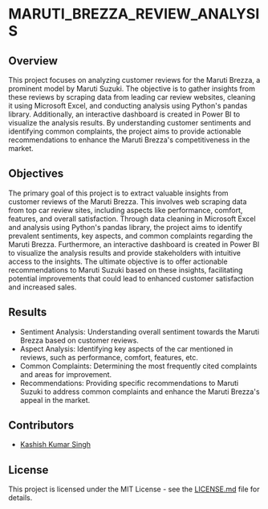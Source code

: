 # MARUTI_BREZZA_REVIEW_ANALYSIS

## Overview
This project focuses on analyzing customer reviews for the Maruti Brezza, a prominent model by Maruti Suzuki. The objective is to gather insights from these reviews by scraping data from leading car review websites, cleaning it using Microsoft Excel, and conducting analysis using Python's pandas library. Additionally, an interactive dashboard is created in Power BI to visualize the analysis results. By understanding customer sentiments and identifying common complaints, the project aims to provide actionable recommendations to enhance the Maruti Brezza's competitiveness in the market.

## Objectives
The primary goal of this project is to extract valuable insights from customer reviews of the Maruti Brezza. This involves web scraping data from top car review sites, including aspects like performance, comfort, features, and overall satisfaction. Through data cleaning in Microsoft Excel and analysis using Python's pandas library, the project aims to identify prevalent sentiments, key aspects, and common complaints regarding the Maruti Brezza. Furthermore, an interactive dashboard is created in Power BI to visualize the analysis results and provide stakeholders with intuitive access to the insights. The ultimate objective is to offer actionable recommendations to Maruti Suzuki based on these insights, facilitating potential improvements that could lead to enhanced customer satisfaction and increased sales.

## Results
- Sentiment Analysis: Understanding overall sentiment towards the Maruti Brezza based on customer reviews.
- Aspect Analysis: Identifying key aspects of the car mentioned in reviews, such as performance, comfort, features, etc.
- Common Complaints: Determining the most frequently cited complaints and areas for improvement.
- Recommendations: Providing specific recommendations to Maruti Suzuki to address common complaints and enhance the Maruti Brezza's appeal in the market.

## Contributors

- [Kashish Kumar Singh](https://github.com/Sniperex)

## License

This project is licensed under the MIT License - see the [LICENSE.md](LICENSE.md) file for details.

